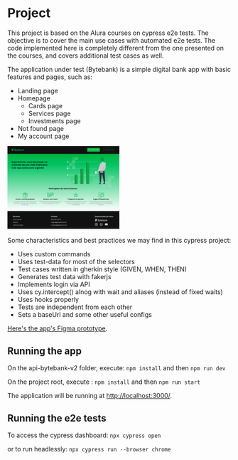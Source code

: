 # Project

This project is based on the Alura courses on cypress e2e tests. The objective is to cover the main use cases with automated e2e tests. The code implemented here is completely different from the one presented on the courses, and covers additional test cases as well.

The application under test (Bytebank) is a simple digital bank app with basic features and pages, such as:

- Landing page
- Homepage
  - Cards page
  - Services page
  - Investments page
- Not found page
- My account page

<img src="bytebank-initial-page.png" alt="Bytebank initial page" width="50%">

Some characteristics and best practices we may find in this cypress project:
- Uses custom commands
- Uses test-data for most of the selectors
- Test cases written in gherkin style (GIVEN, WHEN, THEN)
- Generates test data with fakerjs
- Implements login via API
- Uses cy.intercept() alnog with wait and aliases (instead of fixed waits)
- Uses hooks properly
- Tests are independent from each other
- Sets a baseUrl and some other useful configs  

[Here's the app's Figma prototype](https://www.figma.com/file/YJydxY5H8gf5lPLyKWOBbY?embed_host=notion&kind=&node-id=80%3A199&t=rKQJYFpJUumrCTx1-1&viewer=1).

## Running the app
On the api-bytebank-v2 folder, execute:
 `npm install` 
 and then `npm run dev`

On the project root, execute :
`npm install` 
and then 
`npm run start`

The application will be running at <a href="http://localhost:3000/">http://localhost:3000/</a>.

## Running the e2e tests
To access the cypress dashboard:
`npx cypress open`

or to run headlessly:
`npx cypress run --browser chrome`

